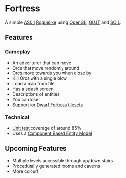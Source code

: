 # Fortress
A simple [ASCII](http://www.ascii-codes.com/) [Roguelike](https://en.wikipedia.org/wiki/Roguelike) using [OpenGL](https://www.opengl.org/), [GLUT](https://www.opengl.org/resources/libraries/glut/) and [SOIL](www.lonesock.net/soil.htm).

## Features
### Gameplay
* An adventurer that can move
* Orcs that move randomly around
* Orcs move towards you when close by
* Kill Orcs with a single blow
* Load a map from file
* Has a splash screen
* Descriptions of entities
* You can lose!
* Support for [Dwarf Fortress](http://bay12games.com/dwarves) [tilesets](http://dwarffortresswiki.org/Tileset_repository)

### Technical
* [Unit test](https://code.google.com/p/googletest/) coverage of around 85%
* Uses a [Component Based Entity Model](https://en.wikipedia.org/wiki/Entity_component_system)

## Upcoming Features
* Multiple levels accessible through up/down stairs
* Procedurally generated rooms and caverns
* More colour!
